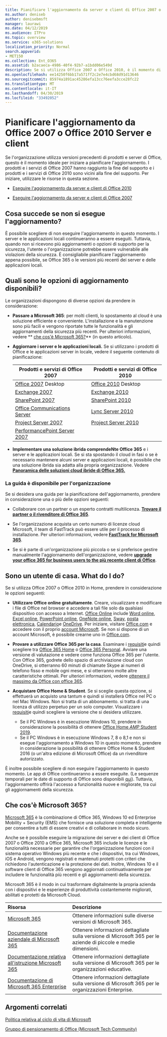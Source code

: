 ```yaml
---
title: Pianificare l'aggiornamento da server e client di Office 2007 o 2010
ms.author: deniseb
author: denisebmsft
manager: laurawi
ms.date: 04/12/2019
ms.audience: ITPro
ms.topic: overview
ms.service: o365-solutions
localization_priority: Normal
search.appverid:
- MET150
ms.collection: Ent_O365
ms.assetid: b2acaeca-4986-40f4-92b7-a1bdd06e549d
description: Se si utilizza Office 2007 o Office 2010, è il momento di pianificare l'aggiornamento. Non essere bloccato con app obsolete. Utilizzare queste risorse per iniziare a usare il piano.
ms.openlocfilehash: ee14250f6bb17a571ff2c2e7e4cbd68d91d13646
ms.sourcegitcommit: 85974a1891ac45286efa13cc76eefa3cce28fc22
ms.translationtype: MT
ms.contentlocale: it-IT
ms.lasthandoff: 04/30/2019
ms.locfileid: "33492052"
---
```

# <a name="plan-your-upgrade-from-office-2007-or-office-2010-servers-and-clients"></a>Pianificare l'aggiornamento da Office 2007 o Office 2010 Server e client

Se l'organizzazione utilizza versioni precedenti di prodotti e server di Office, questo è il momento ideale per iniziare a pianificare l'aggiornamento. I prodotti e i servizi di Office 2007 hanno raggiunto la fine del supporto e i prodotti e i servizi di Office 2010 sono vicini alla fine del supporto. Per iniziare, utilizzare le risorse in questa sezione.

- [Eseguire l'aggiornamento da server e client di Office 2010](upgrade-from-office-2010-servers-and-products.md)

- [Eseguire l'aggiornamento da server e client di Office 2007](upgrade-from-office-2007-servers-and-products.md)

## <a name="what-happens-if-i-dont-upgrade"></a>Cosa succede se non si esegue l'aggiornamento?

È possibile scegliere di non eseguire l'aggiornamento in questo momento. I server e le applicazioni locali continueranno a essere eseguiti. Tuttavia, quando non si ricevono più aggiornamenti o opzioni di supporto per la sicurezza, l'utente o l'organizzazione potrebbe essere vulnerabile alle violazioni della sicurezza. È consigliabile pianificare l'aggiornamento appena possibile, se Office 365 o le versioni più recenti dei server e delle applicazioni locali.

## <a name="what-upgrade-options-are-available"></a>Quali sono le opzioni di aggiornamento disponibili?      

Le organizzazioni dispongono di diverse opzioni da prendere in considerazione:

- **Passare a Microsoft 365**: per molti clienti, lo spostamento al cloud è una soluzione efficiente e conveniente. L'installazione e la manutenzione sono più facili e vengono riportate tutte le funzionalità e gli aggiornamenti della sicurezza più recenti. Per ulteriori informazioni, vedere ** [che cos'è Microsoft 365?](#what-is-microsoft-365)** (in questo articolo).
    
- **Aggiornare i server e le applicazioni locali.** Se si utilizzano i prodotti di Office e le applicazioni server in locale, vedere il seguente contenuto di pianificazione:<br/> 

    
    |Prodotti e servizi di Office 2007  |Prodotti e servizi di Office 2010  |
    |---------|---------|
    |[Office 2007](https://docs.microsoft.com/DeployOffice/office-2007-end-support-roadmap) Desktop | [Office 2010](https://docs.microsoft.com/DeployOffice/office-2010-end-support-roadmap) Desktop |
    |[Exchange 2007](exchange-2007-end-of-support.md) |[Exchange 2010](exchange-2010-end-of-support.md) |
    |[SharePoint 2007](sharepoint-2007-end-of-support.md) |[SharePoint 2010](upgrade-from-sharepoint-2010.md) |
    |[Office Communications Server](https://docs.microsoft.com/skypeforbusiness/plan-your-deployment/upgrade) |[Lync Server 2010](https://docs.microsoft.com/skypeforbusiness/plan-your-deployment/upgrade) |
    |[Project Server 2007](project-server-2007-end-of-support.md) |[Project Server 2010](project-server-2010-end-of-support.md) |
    |[PerformancePoint Server 2007](pps-2007-end-of-support.md) | |
 
- **Implementare una soluzione ibrida comprendeNte Office 365** e i server e le applicazioni locali. Se si sta spostando il cloud in fasi o se è necessario mantenere alcuni server e applicazioni locali, è possibile che una soluzione ibrida sia adatta alla propria organizzazione. Vedere **[Panoramica delle soluzioni cloud ibride di Office 365.](hybrid-cloud-overview.md)** 
    
### <a name="help-is-available-for-your-organization"></a>La guida è disponibile per l'organizzazione

Se si desidera una guida per la pianificazione dell'aggiornamento, prendere in considerazione una o più delle opzioni seguenti:

- Collaborare con un partner o un esperto contratti multilicenza. **[Trovare il partner o il rivenditore di Office 365](https://support.office.com/article/b6c18a9b-2aed-4c84-9d75-af709160258c.aspx)**. 

- Se l'organizzazione acquista un certo numero di licenze cloud Microsoft, il team di FastTrack può essere utile per il processo di installazione. Per ulteriori informazioni, vedere **[FastTrack for Microsoft 365](https://www.microsoft.com/fasttrack/microsoft-365)**.

- Se si è parte di un'organizzazione più piccola o se si preferisce gestire manualmente l'aggiornamento dell'organizzazione, vedere **[upgrade your office 365 for business users to the più recente client di Office](https://docs.microsoft.com/office365/admin/setup/upgrade-users-to-latest-office-client)**. 
  
## <a name="im-a-home-user-what-do-i-do"></a>Sono un utente di casa. What do I do?

Se si utilizza Office 2007 o Office 2010 in Home, prendere in considerazione le opzioni seguenti:

- **Utilizzare Office online gratuitamente**. Creare, visualizzare e modificare i file di Office nel browser e accedere a tali file solo da qualsiasi dispositivo con accesso a Internet. [Office Online](https://products.office.com/office-online/documents-spreadsheets-presentations-office-online) include [Word online](http://go.microsoft.com/fwlink/p/?linkid=746664), [Excel online](http://go.microsoft.com/fwlink/p/?linkid=746665), [PowerPoint online](http://go.microsoft.com/fwlink/p/?linkid=746666), [OneNote online](http://go.microsoft.com/fwlink/p/?linkid=746674), [Sway](http://go.microsoft.com/fwlink/p/?linkid=746675), [posta elettronica](http://go.microsoft.com/fwlink/p/?linkid=746676), [Calendario](http://go.microsoft.com/fwlink/p/?linkid=746678)e [OneDrive](http://go.microsoft.com/fwlink/p/?linkid=746679). Per iniziare, visitare [Office.com](https://office.com) e accedere con il proprio [account Microsoft](https://account.microsoft.com/account). Se non si dispone di un account Microsoft, è possibile crearne uno in [Office.com](https://office.com).

- **Provare a utilizzare Office 365 per la casa**. Esaminare i [requisiti](https://www.microsoft.com/p/office-365-home/cfq7ttc0k5dm?rtc=1&activetab=pivot:techspecstab)e quindi scegliere tra [Office 365 Home](https://www.microsoft.com/p/office-365-home/cfq7ttc0k5dm) o [Office 365 Personal](https://www.microsoft.com/p/office-365-personal/cfq7ttc0k5bf). Avviare una versione di valutazione e vedere come funziona Office 365 per l'utente. Con Office 365, godrete dello spazio di archiviazione cloud con OneDrive, si otterranno 60 minuti di chiamate Skype ai numeri di telefono fisso e mobile ogni mese, e si otterranno molte altre caratteristiche ottimali. Per ulteriori informazioni, vedere [ottenere il massimo da Office con office 365](https://products.office.com/compare-all-microsoft-office-products?&activetab=tab%3aprimaryr1).
    
- **Acquistare Office Home &amp; Student**. Se si sceglie questa opzione, si effettuerà un acquisto una tantum e quindi si installerà Office nel PC o nel Mac Windows. Non si tratta di un abbonamento. si tratta di una licenza di utilizzo perpetuo per un solo computer. Visualizzare i [requisiti](http://office.com/systemrequirements)e quindi scegliere la versione che si desidera utilizzare.
    - Se il PC Windows è in esecuzione Windows 10, prendere in considerazione la possibilità di ottenere [Office Home _AMP_ Student 2019](https://www.microsoft.com/p/office-home-student-2019/cfq7ttc0k7c8).
    - Se il PC Windows è in esecuzione Windows 7, 8 o 8,1 e non si esegue l'aggiornamento a Windows 10 in questo momento, prendere in considerazione la possibilità di ottenere Office Home & Student 2016 (o un'altra edizione di Microsoft Office) da un rivenditore autorizzato.

È inoltre possibile scegliere di non eseguire l'aggiornamento in questo momento. Le app di Office continueranno a essere eseguite. (Le sequenze temporali per le date di supporto di Office sono disponibili [qui](https://go.microsoft.com/fwlink/p/?linkid=2085724)). Tuttavia, l'aggiornamento offrirà l'accesso a funzionalità nuove e migliorate, tra cui gli aggiornamenti della sicurezza. 
   
## <a name="what-is-microsoft-365"></a>Che cos'è Microsoft 365?

[Microsoft 365](https://www.microsoft.com/microsoft-365) è la combinazione di Office 365, Windows 10 ed Enterprise Mobility + Security (EMS) che fornisce una soluzione completa e intelligente per consentire a tutti di essere creativi e di collaborare in modo sicuro. 
  
Anche se è possibile eseguire la migrazione dei server e dei client di Office 2007 o Office 2010 a Office 365, Microsoft 365 include le licenze e le funzionalità necessarie per garantire che l'organizzazione funzioni con il sistema operativo Windows più recente e che i dispositivi, tra cui Windows, iOS e Android, vengono registrati e mantenuti protetti con criteri che richiedono l'autenticazione e la protezione dei dati. Inoltre, Windows 10 e il software client di Office 365 vengono aggiornati continuativamente per includere le funzionalità più recenti e gli aggiornamenti della sicurezza.
  
Microsoft 365 è il modo in cui trasformare digitalmente la propria azienda con i dispositivi e le esperienze di produttività costantemente migliorati, abilitati e protetti da Microsoft Cloud.
  
|**Risorsa**|**Descrizione**|
|:-----|:-----|
|[Microsoft 365](https://www.microsoft.com/microsoft-365) <br/> |Ottenere informazioni sulle diverse versioni di Microsoft 365.  <br/> |
|[Documentazione aziendale di Microsoft 365](https://docs.microsoft.com/microsoft-365/business/) <br/> |Ottenere informazioni dettagliate sulla versione di Microsoft 365 per le aziende di piccole e medie dimensioni.  <br/> |
|[Documentazione relativa all'istruzione Microsoft 365](https://docs.microsoft.com/microsoft-365/education/) <br/> |Ottenere informazioni dettagliate sulla versione di Microsoft 365 per le organizzazioni educative.  <br/> |
|[Documentazione di Microsoft 365 Enterprise](https://docs.microsoft.com/microsoft-365/enterprise/) <br/> |Ottenere informazioni dettagliate sulla versione di Microsoft 365 per le organizzazioni Enterprise.  <br/> |

   
## <a name="related-topics"></a>Argomenti correlati
  
[Politica relativa al ciclo di vita di Microsoft](https://go.microsoft.com/fwlink/?linkid=865200)

[Gruppo di pensionamento di Office (Microsoft Tech Community)](https://go.microsoft.com/fwlink/?linkid=842065)




